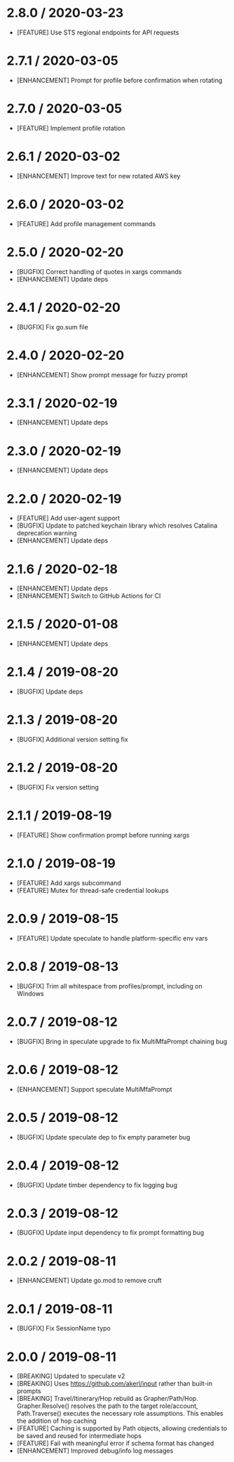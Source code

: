 # 2.8.0 / 2020-03-23

* [FEATURE] Use STS regional endpoints for API requests

# 2.7.1 / 2020-03-05

* [ENHANCEMENT] Prompt for profile before confirmation when rotating

# 2.7.0 / 2020-03-05

* [FEATURE] Implement profile rotation

# 2.6.1 / 2020-03-02

* [ENHANCEMENT] Improve text for new rotated AWS key

# 2.6.0 / 2020-03-02

* [FEATURE] Add profile management commands

# 2.5.0 / 2020-02-20

* [BUGFIX] Correct handling of quotes in xargs commands
* [ENHANCEMENT] Update deps

# 2.4.1 / 2020-02-20

* [BUGFIX] Fix go.sum file

# 2.4.0 / 2020-02-20

* [ENHANCEMENT] Show prompt message for fuzzy prompt

# 2.3.1 / 2020-02-19

* [ENHANCEMENT] Update deps

# 2.3.0 / 2020-02-19

* [ENHANCEMENT] Update deps

# 2.2.0 / 2020-02-19

* [FEATURE] Add user-agent support
* [BUGFIX] Update to patched keychain library which resolves Catalina deprecation warning
* [ENHANCEMENT] Update deps

# 2.1.6 / 2020-02-18

* [ENHANCEMENT] Update deps
* [ENHANCEMENT] Switch to GitHub Actions for CI

# 2.1.5 / 2020-01-08

* [ENHANCEMENT] Update deps

# 2.1.4 / 2019-08-20

* [BUGFIX] Update deps

# 2.1.3 / 2019-08-20

* [BUGFIX] Additional version setting fix

# 2.1.2 / 2019-08-20

* [BUGFIX] Fix version setting

# 2.1.1 / 2019-08-19

* [FEATURE] Show confirmation prompt before running xargs

# 2.1.0 / 2019-08-19

* [FEATURE] Add xargs subcommand
* [FEATURE] Mutex for thread-safe credential lookups

# 2.0.9 / 2019-08-15

* [FEATURE] Update speculate to handle platform-specific env vars

# 2.0.8 / 2019-08-13

* [BUGFIX] Trim all whitespace from profiles/prompt, including on Windows

# 2.0.7 / 2019-08-12

* [BUGFIX] Bring in speculate upgrade to fix MultiMfaPrompt chaining bug

# 2.0.6 / 2019-08-12

* [ENHANCEMENT] Support speculate MultiMfaPrompt

# 2.0.5 / 2019-08-12

* [BUGFIX] Update speculate dep to fix empty parameter bug

# 2.0.4 / 2019-08-12

* [BUGFIX] Update timber dependency to fix logging bug

# 2.0.3 / 2019-08-12

* [BUGFIX] Update input dependency to fix prompt formatting bug

# 2.0.2 / 2019-08-11

* [ENHANCEMENT] Update go.mod to remove cruft

# 2.0.1 / 2019-08-11

* [BUGFIX] Fix SessionName typo

# 2.0.0 / 2019-08-11

* [BREAKING] Updated to speculate v2
* [BREAKING] Uses https://github.com/akerl/input rather than built-in prompts
* [BREAKING] Travel/Itinerary/Hop rebuild as Grapher/Path/Hop. Grapher.Resolve() resolves the path to the target role/account, Path.Traverse() executes the necessary role assumptions. This enables the addition of hop caching
* [FEATURE] Caching is supported by Path objects, allowing credentials to be saved and reused for intermediate hops
* [FEATURE] Fail with meaningful error if schema format has changed
* [ENHANCEMENT] Improved debug/info log messages

